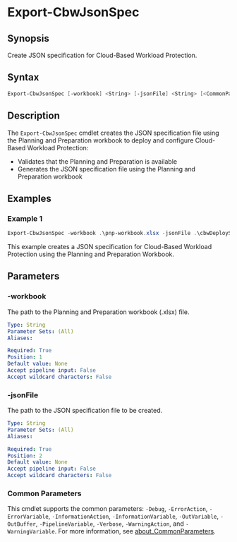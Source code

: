 # Export-CbwJsonSpec

## Synopsis

Create JSON specification for Cloud-Based Workload Protection.

## Syntax

``` powershell
Export-CbwJsonSpec [-workbook] <String> [-jsonFile] <String> [<CommonParameters>]
```

## Description

The `Export-CbwJsonSpec` cmdlet creates the JSON specification file using the Planning and Preparation workbook to deploy and configure Cloud-Based Workload Protection:

- Validates that the Planning and Preparation is available
- Generates the JSON specification file using the Planning and Preparation workbook

## Examples

### Example 1

``` powershell
Export-CbwJsonSpec -workbook .\pnp-workbook.xlsx -jsonFile .\cbwDeploySpec.json
```

This example creates a JSON specification for Cloud-Based Workload Protection using the Planning and Preparation Workbook.

## Parameters

### -workbook

The path to the Planning and Preparation workbook (.xlsx) file.

```yaml
Type: String
Parameter Sets: (All)
Aliases:

Required: True
Position: 1
Default value: None
Accept pipeline input: False
Accept wildcard characters: False
```

### -jsonFile

The path to the JSON specification file to be created.

```yaml
Type: String
Parameter Sets: (All)
Aliases:

Required: True
Position: 2
Default value: None
Accept pipeline input: False
Accept wildcard characters: False
```

### Common Parameters

This cmdlet supports the common parameters: `-Debug`, `-ErrorAction`, `-ErrorVariable`, `-InformationAction`, `-InformationVariable`, `-OutVariable`, `-OutBuffer`, `-PipelineVariable`, `-Verbose`, `-WarningAction`, and `-WarningVariable`. For more information, see [about_CommonParameters](http://go.microsoft.com/fwlink/?LinkID=113216).
